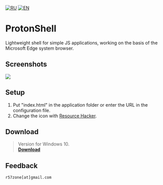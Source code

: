 [![RU](https://user-images.githubusercontent.com/9499881/27683795-5b0fbac6-5cd8-11e7-929c-057833e01fb1.png)](https://github.com/r57zone/ProtonShell/blob/master/README.md) 
[![EN](https://user-images.githubusercontent.com/9499881/33184537-7be87e86-d096-11e7-89bb-f3286f752bc6.png)](https://github.com/r57zone/ProtonShell/blob/master/README.EN.md) 
# ProtonShell
Lightweight shell for simple JS applications, working on the basis of the Microsoft Edge system browser.

## Screenshots
![](https://user-images.githubusercontent.com/9499881/143233461-5ea4ebf8-eb93-4da2-952a-3137d077eae7.png)

## Setup
1. Put "index.html" in the application folder or enter the URL in the configuration file.
2. Change the icon with [Resource Hacker](http://www.angusj.com/resourcehacker/).

## Download
>Version for Windows 10.<br>
**[Download](https://github.com/r57zone/ProtonShell/releases)**

## Feedback
`r57zone[at]gmail.com`